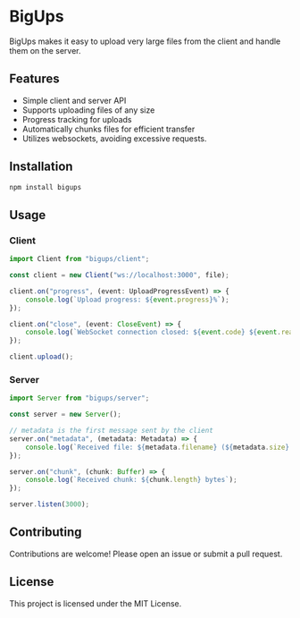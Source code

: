 # BigUps

BigUps makes it easy to upload very large files from the client and handle them on the server.

## Features

-   Simple client and server API
-   Supports uploading files of any size
-   Progress tracking for uploads
-   Automatically chunks files for efficient transfer
-   Utilizes websockets, avoiding excessive requests.

## Installation

```bash
npm install bigups
```

## Usage

### Client

```typescript
import Client from "bigups/client";

const client = new Client("ws://localhost:3000", file);

client.on("progress", (event: UploadProgressEvent) => {
    console.log(`Upload progress: ${event.progress}%`);
});

client.on("close", (event: CloseEvent) => {
    console.log(`WebSocket connection closed: ${event.code} ${event.reason}`);
});

client.upload();
```

### Server

```typescript
import Server from "bigups/server";

const server = new Server();

// metadata is the first message sent by the client
server.on("metadata", (metadata: Metadata) => {
    console.log(`Received file: ${metadata.filename} (${metadata.size} bytes)`);
});

server.on("chunk", (chunk: Buffer) => {
    console.log(`Received chunk: ${chunk.length} bytes`);
});

server.listen(3000);
```

## Contributing

Contributions are welcome! Please open an issue or submit a pull request.

## License

This project is licensed under the MIT License.
